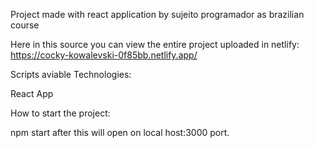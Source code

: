 
Project made with react application by sujeito programador as brazilian course

Here in this source you can view the entire project uploaded in netlify: https://cocky-kowalevski-0f85bb.netlify.app/

Scripts aviable
Technologies:

React App

How to start the project:

npm start
after this will open on local host:3000 port.
